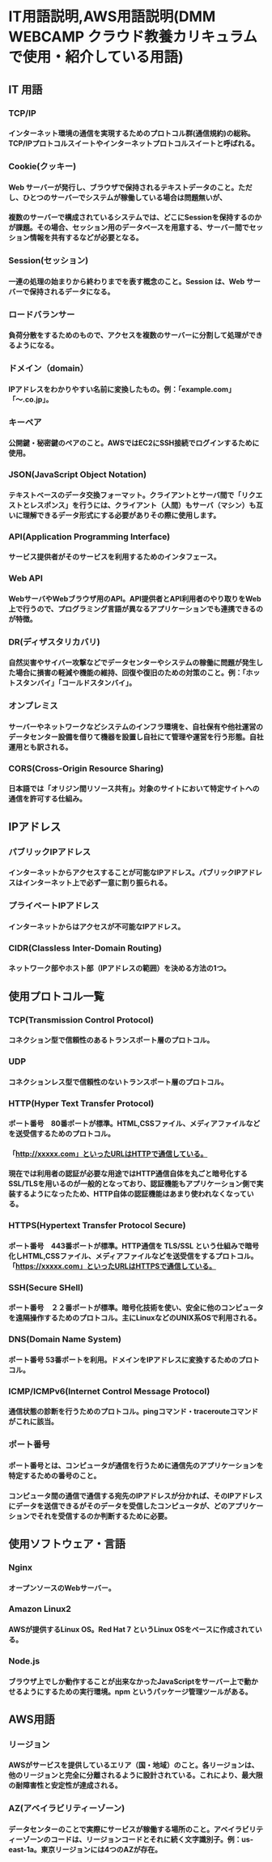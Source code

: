 # IT用語説明,AWS用語説明(DMM WEBCAMP クラウド教養カリキュラムで使用・紹介している用語)
## IT 用語
### TCP/IP
#### インターネット環境の通信を実現するためのプロトコル群(通信規約)の総称。TCP/IPプロトコルスイートやインターネットプロトコルスイートと呼ばれる。

### Cookie(クッキー)
#### Web サーバーが発行し、ブラウザで保持されるテキストデータのこと。ただし、ひとつのサーバーでシステムが稼働している場合は問題無いが、
#### 複数のサーバーで構成されているシステムでは、どこにSessionを保持するのかが課題。その場合、セッション用のデータベースを用意する、サーバー間でセッション情報を共有するなどが必要となる。

### Session(セッション)
#### 一連の処理の始まりから終わりまでを表す概念のこと。Session は、Web サーバーで保持されるデータになる。

### ロードバランサー
#### 負荷分散をするためのもので、アクセスを複数のサーバーに分割して処理ができるようになる。

### ドメイン（domain）
#### IPアドレスをわかりやすい名前に変換したもの。例：「example.com」「〜.co.jp」。

### キーペア
#### 公開鍵・秘密鍵のペアのこと。AWSではEC2にSSH接続でログインするために使用。

### JSON(JavaScript Object Notation)
#### テキストベースのデータ交換フォーマット。クライアントとサーバ間で「リクエストとレスポンス」を行うには、クライアント（人間）もサーバ（マシン）も互いに理解できるデータ形式にする必要がありその際に使用します。

### API(Application Programming Interface)
#### サービス提供者がそのサービスを利用するためのインタフェース。

### Web API	
#### WebサーバやWebブラウザ用のAPI。API提供者とAPI利用者のやり取りをWeb上で行うので、プログラミング言語が異なるアプリケーションでも連携できるのが特徴。

### DR(ディザスタリカバリ)
#### 自然災害やサイバー攻撃などでデータセンターやシステムの稼働に問題が発生した場合に損害の軽減や機能の維持、回復や復旧のための対策のこと。例：「ホットスタンバイ」「コールドスタンバイ」。

### オンプレミス
#### サーバーやネットワークなどシステムのインフラ環境を、自社保有や他社運営のデータセンター設備を借りて機器を設置し自社にて管理や運営を行う形態。自社運用とも訳される。

### CORS(Cross-Origin Resource Sharing)
#### 日本語では「オリジン間リソース共有」。対象のサイトにおいて特定サイトへの通信を許可する仕組み。


## IPアドレス
### パブリックIPアドレス
#### インターネットからアクセスすることが可能なIPアドレス。パブリックIPアドレスはインターネット上で必ず一意に割り振られる。

### プライベートIPアドレス
#### インターネットからはアクセスが不可能なIPアドレス。

### CIDR(Classless Inter-Domain Routing)
#### ネットワーク部やホスト部（IPアドレスの範囲）を決める方法の1つ。


## 使用プロトコル一覧
### TCP(Transmission Control Protocol)
#### コネクション型で信頼性のあるトランスポート層のプロトコル。

### UDP
#### コネクションレス型で信頼性のないトランスポート層のプロトコル。

### HTTP(Hyper Text Transfer Protocol)
#### ポート番号　80番ポートが標準。HTML,CSSファイル、メディアファイルなどを送受信するためのプロトコル。
#### 「http://xxxxx.com」といったURLはHTTPで通信している。
#### 現在では利用者の認証が必要な用途ではHTTP通信自体を丸ごと暗号化するSSL/TLSを用いるのが一般的となっており、認証機能もアプリケーション側で実装するようになったため、HTTP自体の認証機能はあまり使われなくなっている。

### HTTPS(Hypertext Transfer Protocol Secure)
#### ポート番号　443番ポートが標準。HTTP通信を TLS/SSL という仕組みで暗号化しHTML,CSSファイル、メディアファイルなどを送受信をするプロトコル。「https://xxxxx.com」といったURLはHTTPSで通信している。

### SSH(Secure SHell)
#### ポート番号　２２番ポートが標準。暗号化技術を使い、安全に他のコンピュータを遠隔操作するためのプロトコル。主にLinuxなどのUNIX系OSで利用される。

### DNS(Domain Name System)
#### ポート番号 53番ポートを利用。ドメインをIPアドレスに変換するためのプロトコル。

### ICMP/ICMPv6(Internet Control Message Protocol)
#### 通信状態の診断を行うためのプロトコル。pingコマンド・tracerouteコマンドがこれに該当。

### ポート番号
#### ポート番号とは、コンピュータが通信を行うために通信先のアプリケーションを特定するための番号のこと。
#### コンピュータ間の通信で通信する宛先のIPアドレスが分かれば、そのIPアドレスにデータを送信できるがそのデータを受信したコンピュータが、どのアプリケーションでそれを受信するのか判断するために必要。


## 使用ソフトウェア・言語
### Nginx
#### オープンソースのWebサーバー。

### Amazon Linux2	
#### AWSが提供するLinux OS。Red Hat 7 というLinux OSをベースに作成されている。

### Node.js	
#### ブラウザ上でしか動作することが出来なかったJavaScriptをサーバー上で動かせるようにするための実行環境。npm というパッケージ管理ツールがある。

## AWS用語
### リージョン
#### AWSがサービスを提供しているエリア（国・地域）のこと。各リージョンは、他のリージョンと完全に分離されるように設計されている。これにより、最大限の耐障害性と安定性が達成される。

### AZ(アベイラビリティーゾーン)
#### データセンターのことで実際にサービスが稼働する場所のこと。アベイラビリティーゾーンのコードは、リージョンコードとそれに続く文字識別子。例：us-east-1a。東京リージョンには4つのAZが存在。
